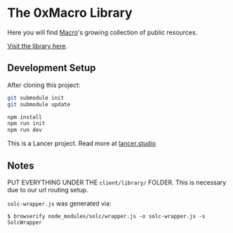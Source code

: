 # The 0xMacro Library

Here you will find [Macro](https://0xMacro.com)'s growing collection of public resources.

[Visit the library here](https://0xMacro.com/library/).

## Development Setup

After cloning this project:

```bash
git submodule init
git submodule update

npm install
npm run init
npm run dev
```

This is a Lancer project. Read more at [lancer.studio](https://lancer.studio)

## Notes

PUT EVERYTHING UNDER THE `client/library/` FOLDER. This is necessary due to our url routing setup.

`solc-wrapper.js` was generated via:

    $ browserify node_modules/solc/wrapper.js -o solc-wrapper.js -s SolcWrapper
